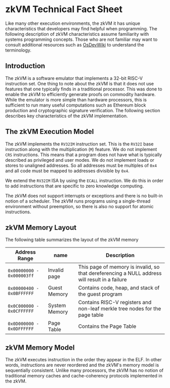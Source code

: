 # zkVM Technical Fact Sheet

Like many other execution environments, the zkVM it has unique characteristics
that developers may find helpful when programming. The following description of
zkVM characteristics assume familiarity with systems programming concepts. Those
who are not familiar may want to consult additional resources such as
[OsDevWiki] to understand the terminology.

## Introduction

The zkVM is a software emulator that implements a 32-bit RISC-V instruction set.
One thing to note about the zkVM is that it does not use features that one
typically finds in a traditional processor. This was done to enable the zkVM to
efficiently generate proofs on commodity hardware. While the emulator is more
simple than hardware processors, this is sufficient to run many useful
computations such as Ethereum block production and cryptographic signature
verification. The following section describes key characteristics of the zkVM
implementation.

## The zkVM Execution Model

The zkVM implements the `RV32IM` instruction set. This is the `RV32I` base
instruction along with the multiplication (`M`) feature. We do not implement
`CRS` instructions. This means that a program does not have what is typically
described as privileged and user modes. We do not implement loads or stores to
unaligned addresses. So all addresses must be multiples of `0x4` and all code
must be mapped to addresses divisible by `0x4`.

We extend the `RV32IM` ISA by using the `ECALL` instruction. We do this in order
to add instructions that are specific to zero knowledge computing.

The zkVM does not support interrupts or exceptions and there is no built-in
notion of a scheduler. The zkVM runs programs using a single-thread environment
without preemption, so there is also no support for atomic instructions.

## zkVM Memory Layout

The following table summarizes the layout of the zkVM memory

| Address Range | name | Description |
| --- | ----------- | --- |
| `0x00000000 - 0x000003ff` | Invalid page | This page of memory is invalid, so that dereferencing a NULL address will result in a failure |
| `0x00000400 - 0x0BFFFFFF` | Guest Memory | Contains code, heap, and stack of the guest program |
| `0x0C000000 - 0x0CFFFFFF` | System Memory | Contains RISC-V registers and non-leaf merkle tree nodes for the page table |
| `0x0D000000 - 0x0DFFFFFF` | Page Table | Contains the Page Table |

## zkVM Memory Model

The zkVM executes instruction in the order they appear in the ELF. In other
words, instructions are never reordered and the zkVM's memory model is
sequentially consistent. Unlike many processors, the zkVM has no notion of
traditional memory caches and cache-coherency protocols implemented in the zkVM.

[OsDevWiki]: https://wiki.osdev.org/Main_Page
